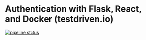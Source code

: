 # Authentication with Flask, React, and Docker (testdriven.io)
[![pipeline status](https://gitlab.com/henchaves/flask-react-auth/badges/main/pipeline.svg)](https://gitlab.com/henchaves/flask-react-auth/commits/main)
